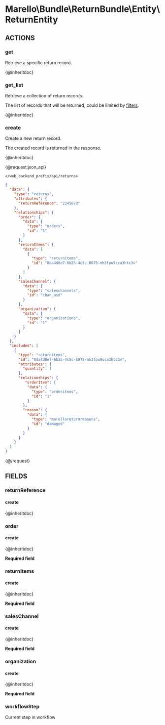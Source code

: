 # Marello\Bundle\ReturnBundle\Entity\ReturnEntity

## ACTIONS

### get

Retrieve a specific return record.

{@inheritdoc}

### get_list

Retrieve a collection of return records.

The list of records that will be returned, could be limited by <a href="https://www.oroinc.com/doc/orocommerce/current/dev-guide/integration#filters">filters</a>.

{@inheritdoc}

### create

Create a new return record.

The created record is returned in the response.

{@inheritdoc}

{@request:json_api}

`</web_backend_prefix/api/returns>`

```JSON
{
  "data": {
    "type": "returns",
    "attributes": {
      "returnReference": "2345678"
    },
    "relationships": {
      "order": {
        "data": {
          "type": "orders",
          "id": "1"
        }
      },
      "returnItems": {
        "data": [
          {
            "type": "returnitems",
            "id": "8da4d8e7-6b25-4c5c-8075-nh3fpu9sca3htc3v"
          }
        ]
      },
      "salesChannel": {
        "data": {
          "type": "saleschannels",
          "id": "chan_usd"
        }
      },
      "organization": {
        "data": {
          "type": "organizations",
          "id": "1"
        }
      }
    }
  },
  "included": [
    {
      "type": "returnitems",
      "id": "8da4d8e7-6b25-4c5c-8075-nh3fpu9sca3htc3v",
      "attributes": {
        "quantity": 1
      },
      "relationships": {
         "orderItem": {
          "data": {
            "type": "orderitems",
            "id": "1"
          }
        },
        "reason": {
          "data": {
            "type": "marelloreturnreasons",
            "id": "damaged"
          }
        }
      }
    }
  ]
}
```
{@/request}

## FIELDS

### returnReference

#### create

{@inheritdoc}

### order

#### create

{@inheritdoc}

**Required field**

### returnItems

#### create

{@inheritdoc}

**Required field**

### salesChannel

#### create

{@inheritdoc}

**Required field**

### organization

#### create

{@inheritdoc}

**Required field**

### workflowStep

Current step in workflow
